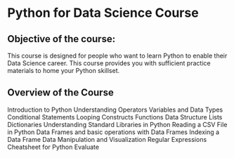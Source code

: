 # Python for Data Science Course 
## Objective of the course:
This course is designed for people who want to learn Python to enable their Data Science career. This course provides you with sufficient practice materials to home your Python skillset. 

## Overview of the Course
Introduction to Python
Understanding Operators
Variables and Data Types
Conditional Statements
Looping Constructs
Functions
Data Structure
Lists
Dictionaries
Understanding Standard Libraries in Python
Reading a CSV File in Python
Data Frames and basic operations with Data Frames
Indexing a Data Frame
Data Manipulation and Visualization
Regular Expressions
Cheatsheet for Python
Evaluate
